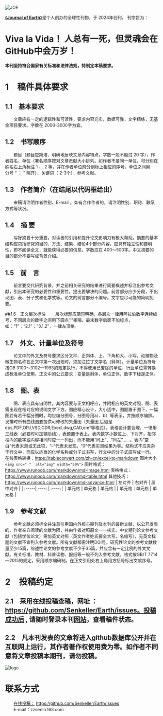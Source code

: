 ![JOE](https://github.com/user-attachments/assets/751d86df-ced6-4f49-8e37-0cfb1dc5f958)

[《**Journal of Earth**》](https://senkeller.github.io/Earth/)是个人创办的全球性刊物，于 2024年创刊。 刊宗旨为： 
# **Viva la Vida！**  **人总有一死，但灵魂会在GitHub中会万岁！**

**本刊坚持符合国家有关标准和法律法规，特制定本稿要求。**

#  1 稿件具体要求
## 1.1 基本要求
  文章应有一定的逻辑性和可读性，要求内容充实，数据可靠，文字精练，无基金项目要求。字数在 2000-3000字为宜。

## 1.2 书写顺序
  题目（题目应简洁、明确地反映文章内容特点，字数一般不超过 20 字），作者姓名、单位（署名顺序按对文章贡献大小排列。如作者不是同一单位，可分别在姓名右上角标注 1 、 2 等，并在作者单位前分别标上相应的序号，单位之间用 分号 “ ； ” 隔开），关键词（ 2-3个），参考文献。

## 1.3 作者简介（在结尾以代码框给出）
  来稿请注明作者性别、E-mail 。如有合作作者的，请注明性别、职称、联系方式等状况。

## 1.4 摘 要
  写好摘要十分重要，对读者的引用和提升论文影响力有极大帮助。摘要的基本结构应包括研究的目的、方法、结果、结论4个部分内容。应具有独立性和自明性，即不阅读全文，就能获得必要的信息，字数应在 400～500字。中文摘要的目的部分不要写成背景介绍。

## 1.5 前 言
  前言要交代研究背景，并之前相关研究的结果进行简要概述并标注出参考文献，引出本研究的必要性和重要性，提出要解决的问题。前言部分应少分段，不出现图、表、分子式和化学式等。论文的前言部分不编号。文字应尽可能的简明扼要。

##1.6 正文层次标注
  层次标题应简短明确，各层次一律用阿拉伯数字连续编号，不同层次的数字之间用下圆点“.”相隔，最末数字后面不加标点，如：“1”；“2.1”；“3.1.2”，一律左顶格。

## 1.7 外文、计量单位及符号
  论文中的外文及符号要求区分文种、正斜体、上、下角和大、小写，动植物及微生物名称在正文中第一次出现时，须加注拉丁文学名（斜体）。计量单位及符号按GB 3100～3102—1993的规定执行，不得使用已废除的单位，行业单位需转换成标准单位使用。正文中的公式要求：变量是斜体，单位正体，数字下标是正体。

## 1.8 图、表
  图、表应具有自明性，其内容要与正文相呼应，并附相应的英文对照，图、表需出现在相对应的说明文字下方。图应精心设计，大小适中，图题置于图下，一幅图若有若干幅分图时，均应编分图号，分图号用a）、b）等表示，并按顺序编排。发排时所有曲线图要提供可修改的矢量图（矢量图,后缀是eps,PDF,OPJ,VSD,CDR,Execl,dwg,CAD,emf等格式）。表格设计要合理，一律用三线表（必要时可加辅助线），表题置于表上。表内数字小数位上、下对齐，相邻栏内的数字或内容相同时应一一列出，而不能用“同上”、“同左”……。表内“空白”代表未测或无此项，“–”代表未发现，“0”代表实测结果为零。结构式不应夹杂于行文中，而应以适当的化学名称或分子式书写，行文中的分子式应写成一行。
在线表格转换：https://tableconvert.com/zh-cn/excel-to-markdown
图片大小 `<img src=" "  alt="img" width="50%">`
图片格式：https://www.runoob.com/markdown/md-image.html
表格格式：https://www.runoob.com/markdown/md-table.html
其他技巧：https://www.runoob.com/markdown/md-advance.html
| 左对齐 | 右对齐 | 居中对齐 |
| :-----| ----: | :----: |
| 单元格 | 单元格 | 单元格 |
| 单元格 | 单元格 | 单元格 |

## 1.9 参考文献
  参考文献必须标全并注意引用国内外核心期刊及本刊的最新文献，以公开发表的、作者亲自阅读的文献为限，并由作者对照原文一一核实。中文期刊论文参考文献（包括学位论文）需加英文对照（英文作者姓氏要全大写，名缩写），无英文标题的文献不宜列入参考文献。所有文献都需注明DOI号。研究性论文的参考文献数量至少15篇，综述性论文的参考文献不少于35篇，并应含有一定比例的外文文献。有关标准、教材、科普读物、报纸等一般不列入参考文献。格式按GB/T 7714—2015的规定，采用顺序编码制。在正文引用处右上角用方括号标出文献序号。

# 2 投稿约定
## 2.1 采用在线投稿查稿，网址 ：https://github.com/Senkeller/Earth/issues。投稿成功后 , 请随时登录本刊[网站](https://senkeller.github.io/Earth/)，查看稿件状态。

## 2.2 凡本刊发表的文章将进入**github数据库公开**并在互联网上运行，其**作者著作权使用费为零**。如作者不同意将文章投稿本期刊，请勿投稿。
![logo](https://github.com/user-attachments/assets/2d046a80-cbc8-4d9e-8293-3a6e18a7d590)
# 联系方式
  [在线投稿：](https://github.com/Senkeller/Earth/issues) https://github.com/Senkeller/Earth/issues  
  E-mail：zzsenln.163.com
